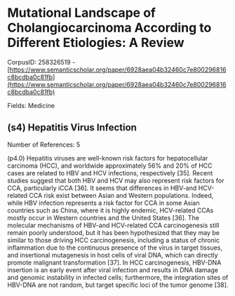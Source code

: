 # Mutational Landscape of Cholangiocarcinoma According to Different Etiologies: A Review

CorpusID: 258326519 - [https://www.semanticscholar.org/paper/6928aea04b32460c7e800296816c8bcdba0c81fb](https://www.semanticscholar.org/paper/6928aea04b32460c7e800296816c8bcdba0c81fb)

Fields: Medicine

## (s4) Hepatitis Virus Infection
Number of References: 5

(p4.0) Hepatitis viruses are well-known risk factors for hepatocellular carcinoma (HCC), and worldwide approximately 56% and 20% of HCC cases are related to HBV and HCV infections, respectively [35]. Recent studies suggest that both HBV and HCV may also represent risk factors for CCA, particularly iCCA [36]. It seems that differences in HBV-and HCV-related CCA risk exist between Asian and Western populations. Indeed, while HBV infection represents a risk factor for CCA in some Asian countries such as China, where it is highly endemic, HCV-related CCAs mostly occur in Western countries and the United States [36]. The molecular mechanisms of HBV-and HCV-related CCA carcinogenesis still remain poorly understood, but it has been hypothesized that they may be similar to those driving HCC carcinogenesis, including a status of chronic inflammation due to the continuous presence of the virus in target tissues, and insertional mutagenesis in host cells of viral DNA, which can directly promote malignant transformation [37]. In HCC carcinogenesis, HBV-DNA insertion is an early event after viral infection and results in DNA damage and genomic instability in infected cells; furthermore, the integration sites of HBV-DNA are not random, but target specific loci of the tumor genome [38].
